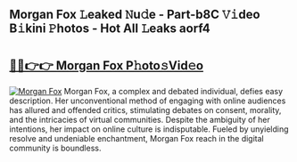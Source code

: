 ## Morgan Fox 𝙻eaked 𝙽u𝚍e - Part-b8C 𝚅𝚒deo B𝚒kini 𝙿hotos - Hot All 𝙻eaks aorf4

# <h2><a href="http://ld1edfz.urlbe.top/?page=Morgan+Fox">🔗🔗👉👉 Morgan Fox P𝚑oto𝚜Vid𝚎o</a></h2>

[![Morgan Fox](https://i.imgur.com/eBuTRDB.gif)](http://ld1edfz.urlbe.top/?page=Morgan+Fox)
Morgan Fox, a complex and debated individual, defies easy description. Her unconventional method of engaging with online audiences has allured and offended critics, stimulating debates on consent, morality, and the intricacies of virtual communities. Despite the ambiguity of her intentions, her impact on online culture is indisputable. Fueled by unyielding resolve and undeniable enchantment, Morgan Fox reach in the digital community is boundless.
